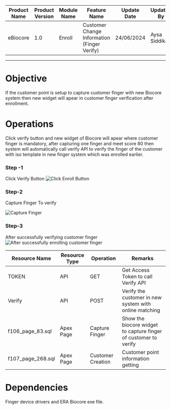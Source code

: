 
| Product Name | Product Version | Module Name | Feature Name | Update Date | Updated By
|---|---|---|---|---|---|
| eBiocore | 1.0 | Enroll | Customer Change Information (Finger Verify) | 24/06/2024 | Aysa Siddika

***

# Objective
If the customer point is setup to capture customer finger with new Biocore system then new widget will apear in customer finger verification after enrollment.

# Operations
Click verify button and new widget of Biocore will apear where customer finger is mandatory, after capturing one finger and meet score 80 then system will automatically call verify API to verify the finger of the customer with iso template in new finger system which was enrolled earlier.

### Step -1
Click Verify Button
![Click Enroll Button](images/Verify1.png)
### Step-2
Capture Finger To verify

![Capture Finger](images/Verify2.png)
### Step-3
After successfully verifying customer finger
![After successfully enrolling customer finger](images/Verify3.png)


| Resource Name | Resource Type | Operation | Remarks | 
|---|---|---|---|
| TOKEN | API | GET | Get Access Token to call Verify API
| Verify | API | POST | Verify the customer in new system with online matching
| f106_page_83.sql | Apex Page | Capture Finger | Show the biocore widget to capture finger of customer to verify
|f107_page_268.sql|Apex Page | Customer Creation | Customer point information getting
# Dependencies
Finger device drivers and ERA Biocore exe file.
